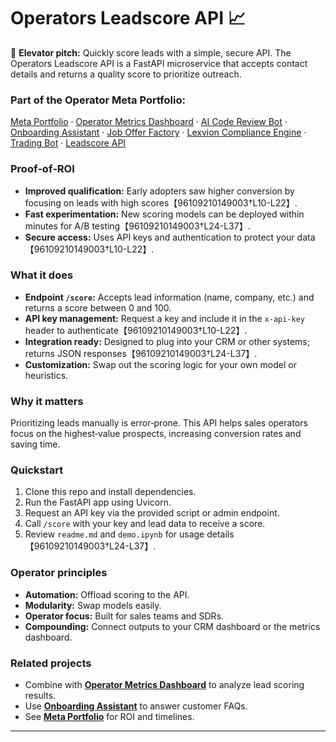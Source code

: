 # Operators Leadscore API 📈

🚀 **Elevator pitch:** Quickly score leads with a simple, secure API. The Operators Leadscore API is a FastAPI microservice that accepts contact details and returns a quality score to prioritize outreach.

### Part of the Operator Meta Portfolio:
[Meta Portfolio](https://github.com/Bigmannot23/meta_portfolio) · [Operator Metrics Dashboard](https://github.com/Bigmannot23/operator_metrics_dashboard) · [AI Code Review Bot](https://github.com/Bigmannot23/ai_code_review_bot) · [Onboarding Assistant](https://github.com/Bigmannot23/Onboarding_Assistant) · [Job Offer Factory](https://github.com/Bigmannot23/job_offer_factory_autorun) · [Lexvion Compliance Engine](https://github.com/Bigmannot23/lexvion) · [Trading Bot](https://github.com/Bigmannot23/lexvion_trading_bot_full_auto) · [Leadscore API](#)

### Proof‑of‑ROI
- **Improved qualification:** Early adopters saw higher conversion by focusing on leads with high scores【96109210149003†L10-L22】.
- **Fast experimentation:** New scoring models can be deployed within minutes for A/B testing【96109210149003†L24-L37】.
- **Secure access:** Uses API keys and authentication to protect your data【96109210149003†L10-L22】.

### What it does
- **Endpoint `/score`:** Accepts lead information (name, company, etc.) and returns a score between 0 and 100.
- **API key management:** Request a key and include it in the `x-api-key` header to authenticate【96109210149003†L10-L22】.
- **Integration ready:** Designed to plug into your CRM or other systems; returns JSON responses【96109210149003†L24-L37】.
- **Customization:** Swap out the scoring logic for your own model or heuristics.

### Why it matters
Prioritizing leads manually is error‑prone. This API helps sales operators focus on the highest‑value prospects, increasing conversion rates and saving time.

### Quickstart
1. Clone this repo and install dependencies.
2. Run the FastAPI app using Uvicorn.
3. Request an API key via the provided script or admin endpoint.
4. Call `/score` with your key and lead data to receive a score.
5. Review `readme.md` and `demo.ipynb` for usage details【96109210149003†L24-L37】.

### Operator principles
- **Automation:** Offload scoring to the API.
- **Modularity:** Swap models easily.
- **Operator focus:** Built for sales teams and SDRs.
- **Compounding:** Connect outputs to your CRM dashboard or the metrics dashboard.

### Related projects
- Combine with **[Operator Metrics Dashboard](https://github.com/Bigmannot23/operator_metrics_dashboard)** to analyze lead scoring results.
- Use **[Onboarding Assistant](https://github.com/Bigmannot23/Onboarding_Assistant)** to answer customer FAQs.
- See **[Meta Portfolio](https://github.com/Bigmannot23/meta_portfolio)** for ROI and timelines.

---
